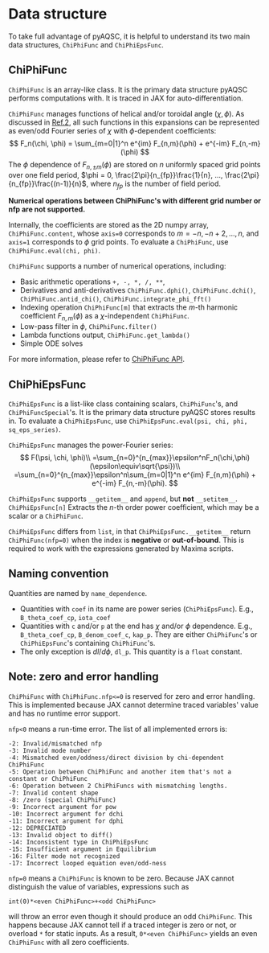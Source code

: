 # Data structure
To take full advantage of pyAQSC, it is helpful to understand its two main data structures, `ChiPhiFunc` and `ChiPhiEpsFunc`. 


## ChiPhiFunc
`ChiPhiFunc` is an array-like class. It is the primary data structure pyAQSC performs computations with. It is traced in JAX for auto-differentiation.

`ChiPhiFunc` manages functions of helical and/or toroidal angle $(\chi, \phi)$. As discussed in [Ref.2](https://doi.org/10.1063/5.0027574), all such functions in this expansions can be represented as even/odd Fourier series of $\chi$ with $\phi$-dependent coefficients:
$$
F_n(\chi, \phi) = \sum_{m=0|1}^n e^{im} F_{n,m}(\phi) + e^{-im} F_{n,-m}(\phi)
$$
The $\phi$ dependence of $F_{n,\pm m}(\phi)$ are stored on $n$ uniformly spaced grid points over one field period, $\phi = 0, \frac{2\pi}{n_{fp}}\frac{1}{n}, ..., \frac{2\pi}{n_{fp}}\frac{(n-1)}{n}$, where $n_{fp}$ is the number of field period. 

**Numerical operations between ChiPhiFunc's with different grid number or nfp are not supported.**

Internally, the coefficients are stored as the 2D numpy array, `ChiPhiFunc.content`, whose `axis=0` corresponds to $m=-n, -n+2, ..., n$, and `axis=1` corresponds to $\phi$ grid points. To evaluate a `ChiPhiFunc`, use `ChiPhiFunc.eval(chi, phi)`.

`ChiPhiFunc` supports a number of numerical operations, including:
 - Basic arithmetic operations `+, -, *, /, **`, 
 - Derivatives and anti-derivatives `ChiPhiFunc.dphi()`, `ChiPhiFunc.dchi()`, `ChiPhiFunc.antid_chi()`, `ChiPhiFunc.integrate_phi_fft()`
 - Indexing operation `ChiPhiFunc[m]` that extracts the $m$-th harmonic coefficient $F_{n,m}(\phi)$ as a $\chi$-independent `ChiPhiFunc`.
 - Low-pass filter in $\phi$, `ChiPhiFunc.filter()`
 - Lambda functions output, `ChiPhiFunc.get_lambda()` 
 - Simple ODE solves

For more information, please refer to [ChiPhiFunc API](api-chiphifunc.md).

## ChiPhiEpsFunc
`ChiPhiEpsFunc` is a list-like class containing scalars,  `ChiPhiFunc`'s, and `ChiPhiFuncSpecial`'s. It is the primary data structure pyAQSC stores results in. To evaluate a `ChiPhiEpsFunc`, use `ChiPhiEpsFunc.eval(psi, chi, phi, sq_eps_series)`.

`ChiPhiEpsFunc` manages the power-Fourier series:
$$
F(\psi, \chi, \phi)\\
=\sum_{n=0}^{n_{max}}\epsilon^nF_n(\chi,\phi) (\epsilon\equiv\sqrt{\psi})\\
=\sum_{n=0}^{n_{max}}\epsilon^n\sum_{m=0|1}^n e^{im} F_{n,m}(\phi) + e^{-im} F_{n,-m}(\phi).
$$

`ChiPhiEpsFunc` supports `__getitem__` and `append`, but **not** `__setitem__`. `ChiPhiEpsFunc[n]` Extracts the $n$-th order power coefficient, which may be a scalar or a `ChiPhiFunc`.

`ChiPhiEpsFunc` differs from `list`, in that `ChiPhiEpsFunc.__getitem__` return `ChiPhiFunc(nfp=0)` when the index is **negative** or **out-of-bound**. This is required to work with the expressions generated by Maxima scripts.

## Naming convention
Quantities are named by `name_dependence`.
- Quantities with `coef` in its name are power series (`ChiPhiEpsFunc`). E.g., `B_theta_coef_cp`, `iota_coef`
- Quantities with `c` and/or `p` at the end has $\chi$ and/or $\phi$ dependence. E.g., `B_theta_coef_cp`, `B_denom_coef_c`,
`kap_p`. They are either `ChiPhiFunc`'s or `ChiPhiEpsFunc`'s containing `ChiPhiFunc`'s.
- The only exception is $dl/d\phi$, `dl_p`. This quantity is a `float` constant. 


## Note: zero and error handling
`ChiPhiFunc` with `ChiPhiFunc.nfp<=0` is reserved for zero and error handling. This is implemented because JAX cannot determine traced variables' value and has no runtime error support. 

`nfp<0` means a run-time error. The list of all implemented errors is:

    -2: Invalid/mismatched nfp
    -3: Invalid mode number
    -4: Mismatched even/oddness/direct division by chi-dependent ChiPhiFunc
    -5: Operation between ChiPhiFunc and another item that's not a constant or ChiPhiFunc
    -6: Operation between 2 ChiPhiFuncs with mismatching lengths.
    -7: Invalid content shape
    -8: /zero (special ChiPhiFunc)
    -9: Incorrect argument for pow
    -10: Incorrect argument for dchi
    -11: Incorrect argument for dphi
    -12: DEPRECIATED
    -13: Invalid object to diff()
    -14: Inconsistent type in ChiPhiEpsFunc
    -15: Insufficient argument in Equilibrium
    -16: Filter mode not recognized
    -17: Incorrect looped equation even/odd-ness

`nfp=0` means a `ChiPhiFunc` is known to be zero. Because JAX cannot distinguish the value of variables, expressions such as 
```
int(0)*<even ChiPhiFunc>+<odd ChiPhiFunc>
```
will throw an error even though it should produce an odd `ChiPhiFunc`. This happens because JAX cannot tell if a traced integer is zero or not, or overload `*` for static inputs. As a result, `0*<even ChiPhiFunc>` yields an even `ChiPhiFunc` with all zero coefficients. 



